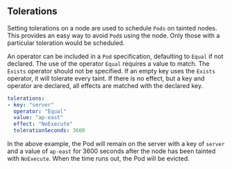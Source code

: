 ## Tolerations

Setting tolerations on a node are used to schedule `Pods` on tainted nodes. This provides an easy way to avoid `Pod`s using the node. Only those with a particular toleration would be scheduled.

An operator can be included in a `Pod` specification, defaulting to `Equal` if not declared. The use of the operator `Equal` requires a value to match. The `Exists` operator should not be specified. If an empty key uses the `Exists` operator, it will tolerate every taint. If there is no effect, but a key and operator are declared, all effects are matched with the declared key.

```yaml
tolerations:
- key: "server"
  operator: "Equal"
  value: "ap-east"
  effect: "NoExecute"
  tolerationSeconds: 3600
```

In the above example, the Pod will remain on the server with a key of `server` and a value of `ap-east` for 3600 seconds after the node has been tainted with `NoExecute`. When the time runs out, the Pod will be evicted.